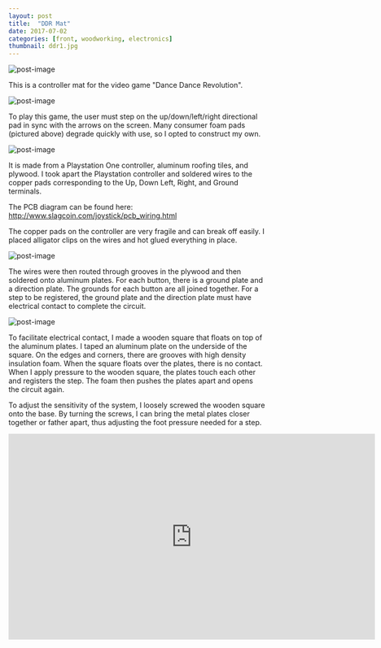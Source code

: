 ```yaml
---
layout: post
title:  "DDR Mat"
date: 2017-07-02
categories: [front, woodworking, electronics]
thumbnail: ddr1.jpg
---
```

![post-image]({{site.url}}/assets/ddr1.jpg)

This is a controller mat for the video game "Dance Dance Revolution".

![post-image]({{site.url}}/assets/ddr2.jpg)

To play this game, the user must step on the up/down/left/right directional pad in sync with the arrows on the screen. Many consumer foam pads (pictured above) degrade quickly with use, so I opted to construct my own.

![post-image]({{site.url}}/assets/ddr3.jpg)

It is made from a Playstation One controller, aluminum roofing tiles, and plywood. I took apart the Playstation controller and soldered wires to
the copper pads corresponding to the Up, Down Left, Right, and Ground terminals.

The PCB diagram can be found here:
http://www.slagcoin.com/joystick/pcb_wiring.html

The copper pads on the controller are very fragile and can break off easily. I placed alligator clips on the wires and hot glued everything
in place.

![post-image]({{site.url}}/assets/ddr4.jpg)

The wires were then routed through grooves in the plywood and then soldered onto aluminum plates. For each button, there is a ground plate
and a direction plate. The grounds for each button are all joined together. For a step to be registered, the ground plate and the direction
plate must have electrical contact to complete the circuit.

![post-image]({{site.url}}/assets/ddr5.jpg)

To facilitate electrical contact, I made a wooden square that floats on top of the aluminum plates. I taped an aluminum plate on the
underside of the square. On the edges and corners, there are grooves with high density insulation foam. When the square floats over the
plates, there is no contact. When I apply pressure to the wooden square, the plates touch each other and registers the step. The foam then
pushes the plates apart and opens the circuit again.

To adjust the sensitivity of the system, I loosely screwed the wooden square onto the base. By turning the screws, I can bring the metal
plates closer together or father apart, thus adjusting the foot pressure needed for a step.  


<iframe width="720" height="405" src="https://www.youtube.com/embed/z4f1yrfQ1dM" frameborder="0" allowfullscreen></iframe>
